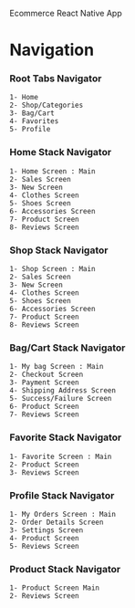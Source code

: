 Ecommerce React Native App

# Navigation

### Root Tabs Navigator

    1- Home
    2- Shop/Categories
    3- Bag/Cart
    4- Favorites
    5- Profile

### Home Stack Navigator

    1- Home Screen : Main
    2- Sales Screen
    3- New Screen
    4- Clothes Screen
    5- Shoes Screen
    6- Accessories Screen
    7- Product Screen
    8- Reviews Screen

### Shop Stack Navigator

    1- Shop Screen : Main
    2- Sales Screen
    3- New Screen
    4- Clothes Screen
    5- Shoes Screen
    6- Accessories Screen
    7- Product Screen
    8- Reviews Screen

### Bag/Cart Stack Navigator

    1- My bag Screen : Main
    2- Checkout Screen
    3- Payment Screen
    4- Shipping Address Screen
    5- Success/Failure Screen
    6- Product Screen
    7- Reviews Screen

### Favorite Stack Navigator

    1- Favorite Screen : Main
    2- Product Screen
    3- Reviews Screen

### Profile Stack Navigator

    1- My Orders Screen : Main
    2- Order Details Screen
    3- Settings Screen
    4- Product Screen
    5- Reviews Screen

### Product Stack Navigator

    1- Product Screen Main
    2- Reviews Screen
